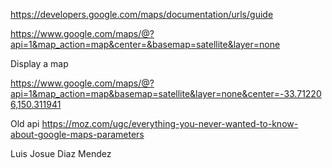 https://developers.google.com/maps/documentation/urls/guide

https://www.google.com/maps/@?api=1&map_action=map&center=&basemap=satellite&layer=none

Display a map


https://www.google.com/maps/@?api=1&map_action=map&basemap=satellite&layer=none&center=-33.712206,150.311941

Old api https://moz.com/ugc/everything-you-never-wanted-to-know-about-google-maps-parameters

Luis Josue Diaz Mendez